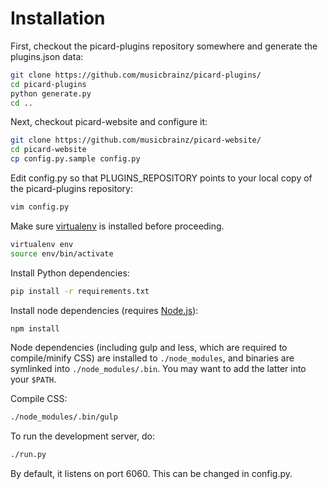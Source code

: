 # Installation

First, checkout the picard-plugins repository somewhere and generate the plugins.json data:

```bash
git clone https://github.com/musicbrainz/picard-plugins/
cd picard-plugins
python generate.py
cd ..
```

Next, checkout picard-website and configure it:

```bash
git clone https://github.com/musicbrainz/picard-website/
cd picard-website
cp config.py.sample config.py
```

Edit config.py so that PLUGINS_REPOSITORY points to your local copy of the picard-plugins repository:

```bash
vim config.py
```

Make sure [virtualenv](http://virtualenv.readthedocs.org/en/latest/) is installed before proceeding.

```bash
virtualenv env
source env/bin/activate
```

Install Python dependencies:

```bash
pip install -r requirements.txt
```

Install node dependencies (requires [Node.js](http://nodejs.org/download/)):

```bash
npm install
```

Node dependencies (including gulp and less, which are required to compile/minify CSS) are installed to `./node_modules`, and binaries are symlinked into `./node_modules/.bin`. You may want to add the latter into your `$PATH`.

Compile CSS:

```bash
./node_modules/.bin/gulp
```

To run the development server, do:

```bash
./run.py
```

By default, it listens on port 6060. This can be changed in config.py.
